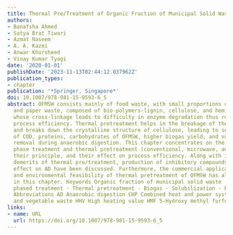 ```yaml
---
title: Thermal Pre/Treatment of Organic Fraction of Municipal Solid Waste
authors:
- Banafsha Ahmed
- Satya Brat Tiwari
- Azmat Naseem
- A. A. Kazmi
- Anwar Khursheed
- Vinay Kumar Tyagi
date: '2020-01-01'
publishDate: '2023-11-13T02:44:12.037962Z'
publication_types:
- chapter
publication: '*Springer, Singapore*'
doi: 10.1007/978-981-15-9593-6_5
abstract: OFMSW consists mainly of food waste, with small proportions of the yard
  and paper waste, composed of bio-polymers-lignin, cellulose, and hemicellu-lose,
  whose cross-linkage leads to difficulty in enzyme degradation thus reduce the overall
  process efficiency. Thermal pretreatment helps in the breakage of the lignin bonds
  and breaks down the crystalline structure of cellulose, leading to solubiliza-tion
  of COD, proteins, carbohydrates of OFMSW, higher biogas yield, and volatile solid
  removal during anaerobic digestion. This chapter concentrates on the temperature
  phase treatment and thermal pretreatment (conventional, microwave, and thermo-chemical),
  their principle, and their effect on process efficiency. Along with it, the merits,
  demerits of thermal pre/treatment, production of inhibitory compounds, and their
  effect on AD have been discussed. Furthermore, the commercial application, economic
  and environmental feasibility of thermal pretreatment of OFMSW has also been covered
  in this chapter. Keywords Organic fraction of municipal solid waste · Temperature
  phased treatment · Thermal pretreatment · Biogas · Solubilization · Recalcitrant
  Abbreviations AD Anaerobic digestion CHP Combined heat and power systems FVW Fruit
  and vegetable waste HHV High heating value HMF 5-Hydroxy methyl furfural
links:
- name: URL
  url: https://doi.org/10.1007/978-981-15-9593-6_5
---
```

